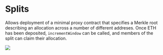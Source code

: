 # Splits

Allows deployment of a minimal proxy contract that specifies a Merkle root describing an allocation across a number of different addreses. Once ETH has been deposited, `incrementWindow` can be called, and members of the split can claim their allocation.

![](https://images.mirror-media.xyz/publication-images/cc7e264b-8a9a-4a2b-924a-2b38135410c3.jpeg?height=1218&width=1630)